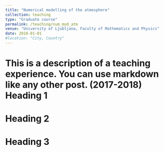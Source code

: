 ```yaml
---
title: "Numerical modelling of the atmosphere"
collection: teaching
type: "Graduate course"
permalink: /teaching/num_mod_atm
venue: "University of Ljubljana, Faculty of Mathematics and Physics"
date: 2018-01-01
#location: "City, Country"
---
```


This is a description of a teaching experience. You can use markdown like any other post.
(2017-2018)
Heading 1
======

Heading 2
======

Heading 3
======
